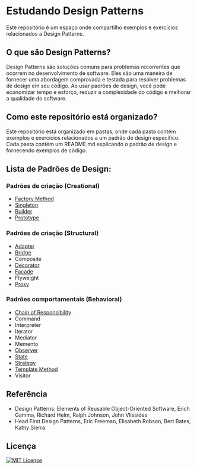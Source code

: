 
# Estudando Design Patterns


Este repositório é um espaço onde compartilho exemplos e exercícios relacionados a Design Patterns.



## O que são Design Patterns?


Design Patterns são soluções comuns para problemas recorrentes que ocorrem no desenvolvimento de software. Eles são uma maneira de fornecer uma abordagem comprovada e testada para resolver problemas de design em seu código. Ao usar padrões de design, você pode economizar tempo e esforço, reduzir a complexidade do código e melhorar a qualidade do software.


## Como este repositório está organizado?

Este repositório está organizado em pastas, onde cada pasta contém exemplos e exercícios relacionados a um padrão de design específico. Cada pasta contém um README.md explicando o padrão de design e fornecendo exemplos de código.


## Lista de Padrões de Design:

### Padrões de criação (Creational)

- [Factory Method](src/main/java/com/br/study/patterns/creational/factorymethod)
- [Singleton](https://github.com/CleuJunior/design-patterns-study/tree/main/src/main/java/com/br/study/patterns/creational/singleton)
- [Builder](https://github.com/CleuJunior/design-patterns-study/tree/main/src/main/java/com/br/study/patterns/creational/builder)
- [Prototype](src/main/java/com/br/study/patterns/creational/prototype)

### Padrões de criação (Structural)

- [Adapter](src/main/java/com/br/study/patterns/structural/adpter)
- [Bridge](src/main/java/com/br/study/patterns/structural/bridge)
- Composite
- [Decorator](src/main/java/com/br/study/patterns/structural/decorator)
- [Facade](src/main/java/com/br/study/patterns/structural/facade)
- Flyweight
- [Proxy](src/main/java/com/br/study/patterns/structural/proxy)

### Padrões comportamentais (Behavioral)

- [Chain of Responsibility](https://github.com/CleuJunior/design-patterns-study/tree/main/src/main/java/com/br/study/patterns/behavioral/chainofresponsibility)
- Command
- Interpreter
- Iterator
- Mediator
- Memento
- [Observer](https://github.com/CleuJunior/design-patterns-study/tree/main/src/main/java/com/br/study/patterns/behavioral/observer)
- [State](src/main/java/com/br/study/patterns/behavioral/state)
- [Strategy](https://github.com/CleuJunior/design-patterns-study/tree/main/src/main/java/com/br/study/patterns/behavioral/strategy)
- [Template Method](https://github.com/CleuJunior/design-patterns-study/tree/main/src/main/java/com/br/study/patterns/behavioral/templatemethod)
- Visitor

## Referência

- Design Patterns: Elements of Reusable Object-Oriented Software, Erich Gamma, Richard Helm, Ralph Johnson, John Vlissides
- Head First Design Patterns, Eric Freeman, Elisabeth Robson, Bert Bates, Kathy Sierra

## Licença

[![MIT License](https://img.shields.io/badge/License-MIT-green.svg)](https://choosealicense.com/licenses/mit/)
